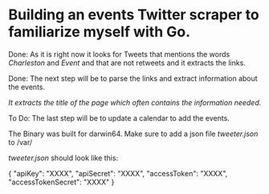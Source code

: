 # Building an events Twitter scraper to familiarize myself with Go.

Done: As it is right now it looks for Tweets that mentions the words _Charleston_ and _Event_ 
and that are not retweets and it extracts the links.

Done: The next step will be to parse the links and extract information about the events.

_It extracts the title of the page which often contains the information needed._

To Do: The last step will be to update a calendar to add the events.



The Binary was built for darwin64. Make sure to add a json file _tweeter.json_ to /var/ 

_tweeter.json_ should look like this:

{ "apiKey": "XXXX", "apiSecret": "XXXX", "accessToken": "XXXX", "accessTokenSecret": "XXXX" }
